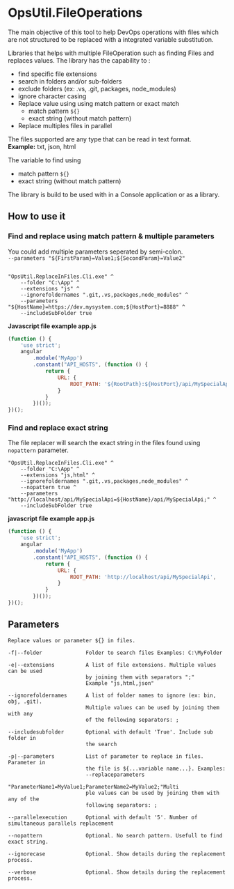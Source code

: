 # OpsUtil.FileOperations  
The main objective of this tool to help DevOps operations with files which are not structured to be replaced 
with a integrated variable substitution.

Libraries that helps with multiple FileOperation such as finding Files and replaces values. 
The library has the capability to :
- find specific file extensions
- search in folders and/or sub-folders
- exclude folders (ex: .vs, .git, packages, node_modules)
- ignore character casing
- Replace value using using match pattern or exact match
  - match pattern `${}`  
  - exact string (without match pattern)
- Replace multiples files in parallel

The files supported are any type that can be read in text format.   
**Example:** txt, json, html

The variable to find using
- match pattern `${}`  
- exact string (without match pattern)

The library is build to be used with in a Console application or as a library.


## How to use it

### Find and replace using match pattern & multiple parameters

You could add multiple parameters seperated by semi-colon.  
`--parameters "${FirstParam}=Value1;${SecondParam}=Value2"`


```command

"OpsUtil.ReplaceInFiles.Cli.exe" ^
	--folder "C:\App" ^
	--extensions "js" ^	
	--ignorefoldernames ".git,.vs,packages,node_modules" ^
	--parameters "${HostName}=https://dev.mysystem.com;${HostPort}=8888" ^
	--includeSubFolder true 
```

**Javascript file example app.js**
```javascript
(function () {
    'use strict';
    angular
        .module('MyApp')
        .constant("API_HOSTS", (function () {
            return {
                URL: {
                    ROOT_PATH: '${RootPath}:${HostPort}/api/MySpecialApi',
                }
            }
        })());
})();
```


### Find and replace exact string
The file replacer will search the exact string in the files found using `nopattern` parameter.


```command
"OpsUtil.ReplaceInFiles.Cli.exe" ^
	--folder "C:\App" ^
	--extensions "js,html" ^	
	--ignorefoldernames ".git,.vs,packages,node_modules" ^
	--nopattern true ^
	--parameters "http://localhost/api/MySpecialApi=${HostName}/api/MySpecialApi;" ^
	--includeSubFolder true 
```


**javascript file example app.js**
```javascript
(function () {
    'use strict';
    angular
        .module('MyApp')
        .constant("API_HOSTS", (function () {
            return {
                URL: {
                    ROOT_PATH: 'http://localhost/api/MySpecialApi',
                }
            }
        })());
})();
```

## Parameters

```
Replace values or parameter ${} in files.

-f|--folder              Folder to search files Examples: C:\MyFolder

-e|--extensions          A list of file extensions. Multiple values can be used
                         by joining them with separators ";"
						 Example "js,html,json"

--ignorefoldernames      A list of folder names to ignore (ex: bin, obj, .git).
                         Multiple values can be used by joining them with any
                         of the following separators: ;

--includesubfolder       Optional with default 'True'. Include sub folder in
                         the search
						 
-p|--parameters          List of parameter to replace in files. Parameter in
                         the file is ${...variable name...}. Examples:
                         --replaceparameters
                         "ParameterName1=MyValue1;ParameterName2=MyValue2;"Multi
                         ple values can be used by joining them with any of the
                         following separators: ;
						 
--parallelexecution      Optional with default '5'. Number of simultaneous parallels replacement

--nopattern              Optional. No search pattern. Usefull to find exact string.

--ignorecase             Optional. Show details during the replacement process.						 

--verbose                Optional. Show details during the replacement process.						 
```